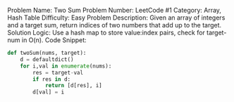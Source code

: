 Problem Name: Two Sum
Problem Number: LeetCode #1
Category: Array, Hash Table
Difficulty: Easy
Problem Description: Given an array of integers and a target sum, return indices of two numbers that add up to the target.
Solution Logic: Use a hash map to store value:index pairs, check for target-num in O(n).
Code Snippet:
```python
def twoSum(nums, target):
    d = defaultdict()
    for i,val in enumerate(nums):
        res = target-val
        if res in d:
            return [d[res], i]
        d[val] = i